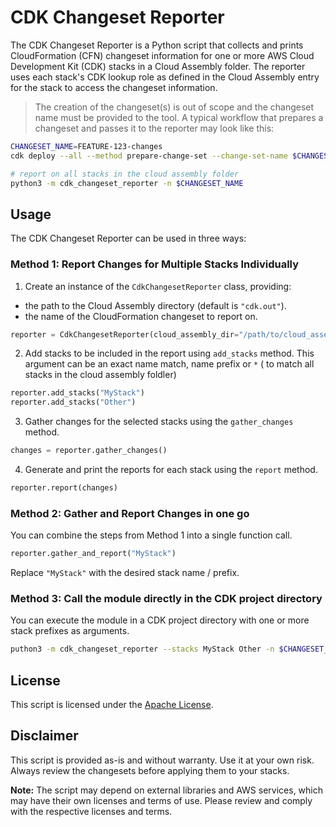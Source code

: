 # CDK Changeset Reporter

The CDK Changeset Reporter is a Python script that collects and prints CloudFormation (CFN) changeset information for one or more AWS Cloud Development Kit (CDK) stacks in a Cloud Assembly folder. The reporter uses each stack's CDK lookup role as defined in the Cloud Assembly entry for the stack to access the changeset information.

> The creation of the changeset(s) is out of scope and the changeset name must be provided to the tool.
> A typical workflow that prepares a changeset and passes it to the reporter may look like this:

```sh
CHANGESET_NAME=FEATURE-123-changes
cdk deploy --all --method prepare-change-set --change-set-name $CHANGESET_NAME

# report on all stacks in the cloud assembly folder
python3 -m cdk_changeset_reporter -n $CHANGESET_NAME
```

## Usage

The CDK Changeset Reporter can be used in three ways:

### Method 1: Report Changes for Multiple Stacks Individually

1. Create an instance of the `CdkChangesetReporter` class, providing:

- the path to the Cloud Assembly directory (default is `"cdk.out"`).
- the name of the CloudFormation changeset to report on.

```python
reporter = CdkChangesetReporter(cloud_assembly_dir="/path/to/cloud_assembly_dir", change_set_name="my-changeset")
```

2. Add stacks to be included in the report using `add_stacks` method. This argument can be an exact name match, name prefix or `*` ( to match all stacks in the cloud assembly foldler)

```python
reporter.add_stacks("MyStack")
reporter.add_stacks("Other")
```

3. Gather changes for the selected stacks using the `gather_changes` method.

```python
changes = reporter.gather_changes()
```

4. Generate and print the reports for each stack using the `report` method.

```python
reporter.report(changes)
```

### Method 2: Gather and Report Changes in one go

You can combine the steps from Method 1 into a single function call.

```python
reporter.gather_and_report("MyStack")
```

Replace `"MyStack"` with the desired stack name / prefix.

### Method 3: Call the module directly in the CDK project directory

You can execute the module in a CDK project directory with one or more stack prefixes as arguments.

```bash
puthon3 -m cdk_changeset_reporter --stacks MyStack Other -n $CHANGESET_NAME
```


## License

This script is licensed under the [Apache License](LICENSE).

## Disclaimer

This script is provided as-is and without warranty. Use it at your own risk. Always review the changesets before applying them to your stacks.

**Note:** The script may depend on external libraries and AWS services, which may have their own licenses and terms of use. Please review and comply with the respective licenses and terms.
